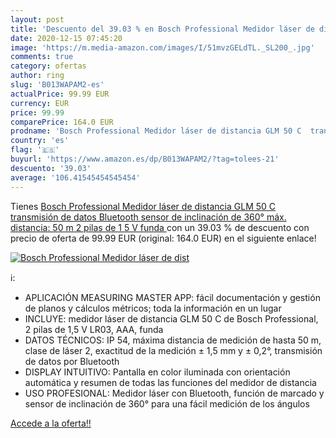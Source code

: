 ```yaml
---
layout: post
title: 'Descuento del 39.03 % en Bosch Professional Medidor láser de dist'
date: 2020-12-15 07:45:20
image: 'https://m.media-amazon.com/images/I/51mvzGELdTL._SL200_.jpg'
comments: true
category: ofertas
author: ring
slug: 'B013WAPAM2-es'
actualPrice: 99.99 EUR
currency: EUR
price: 99.99
comparePrice: 164.0 EUR
prodname: 'Bosch Professional Medidor láser de distancia GLM 50 C  transmisión de datos Bluetooth  sensor de inclinación de 360°  máx. distancia: 50 m  2 pilas de 1 5 V  funda '
country: 'es'
flag: '🇪🇸'
buyurl: 'https://www.amazon.es/dp/B013WAPAM2/?tag=tolees-21'
descuento: '39.03'
average: '106.41545454545454'
---
```


Tienes [Bosch Professional Medidor láser de distancia GLM 50 C  transmisión de datos Bluetooth  sensor de inclinación de 360°  máx. distancia: 50 m  2 pilas de 1 5 V  funda ](https://www.amazon.es/dp/B013WAPAM2/?tag=tolees-21) con un 39.03 % de descuento con precio de oferta de 99.99 EUR (original: 164.0 EUR) en el siguiente enlace!

[![Bosch Professional Medidor láser de dist](https://m.media-amazon.com/images/I/51mvzGELdTL._SL200_.jpg)](https://www.amazon.es/dp/B013WAPAM2/?tag=tolees-21)

ℹ️:

- APLICACIÓN MEASURING MASTER APP: fácil documentación y gestión de planos y cálculos métricos; toda la información en un lugar
- INCLUYE: medidor láser de distancia GLM 50 C de Bosch Professional, 2 pilas de 1,5 V LR03, AAA, funda
- DATOS TÉCNICOS: IP 54, máxima distancia de medición de hasta 50 m, clase de láser 2, exactitud de la medición ± 1,5 mm y ± 0,2°, transmisión de datos por Bluetooth
- DISPLAY INTUITIVO: Pantalla en color iluminada con orientación automática y resumen de todas las funciones del medidor de distancia
- USO PROFESIONAL: Medidor láser con Bluetooth, función de marcado y sensor de inclinación de 360° para una fácil medición de los ángulos

[Accede a la oferta!!](https://www.amazon.es/dp/B013WAPAM2/?tag=tolees-21)
